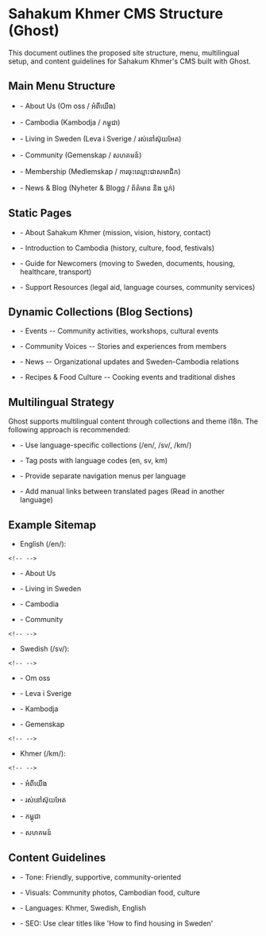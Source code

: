 # Sahakum Khmer CMS Structure (Ghost)

This document outlines the proposed site structure, menu, multilingual
setup, and content guidelines for Sahakum Khmer's CMS built with Ghost.

## Main Menu Structure

-   \- About Us (Om oss / អំពីយើង)

-   \- Cambodia (Kambodja / កម្ពុជា)

-   \- Living in Sweden (Leva i Sverige / រស់នៅស៊ុយអែត)

-   \- Community (Gemenskap / សហគមន៍)

-   \- Membership (Medlemskap / ការចុះឈ្មោះជាសមាជិក)

-   \- News & Blog (Nyheter & Blogg / ព័ត៌មាន និង ប្លក់)

## Static Pages

-   \- About Sahakum Khmer (mission, vision, history, contact)

-   \- Introduction to Cambodia (history, culture, food, festivals)

-   \- Guide for Newcomers (moving to Sweden, documents, housing,
    healthcare, transport)

-   \- Support Resources (legal aid, language courses, community
    services)

## Dynamic Collections (Blog Sections)

-   \- Events -- Community activities, workshops, cultural events

-   \- Community Voices -- Stories and experiences from members

-   \- News -- Organizational updates and Sweden-Cambodia relations

-   \- Recipes & Food Culture -- Cooking events and traditional dishes

## Multilingual Strategy

Ghost supports multilingual content through collections and theme i18n.
The following approach is recommended:

-   \- Use language-specific collections (/en/, /sv/, /km/)

-   \- Tag posts with language codes (en, sv, km)

-   \- Provide separate navigation menus per language

-   \- Add manual links between translated pages (Read in another
    language)

## Example Sitemap

-   English (/en/):

```{=html}
<!-- -->
```
-   \- About Us

-   \- Living in Sweden

-   \- Cambodia

-   \- Community

```{=html}
<!-- -->
```
-   Swedish (/sv/):

```{=html}
<!-- -->
```
-   \- Om oss

-   \- Leva i Sverige

-   \- Kambodja

-   \- Gemenskap

```{=html}
<!-- -->
```
-   Khmer (/km/):

```{=html}
<!-- -->
```
-   \- អំពីយើង

-   \- រស់នៅស៊ុយអែត

-   \- កម្ពុជា

-   \- សហគមន៍

## Content Guidelines

-   \- Tone: Friendly, supportive, community-oriented

-   \- Visuals: Community photos, Cambodian food, culture

-   \- Languages: Khmer, Swedish, English

-   \- SEO: Use clear titles like \'How to find housing in Sweden\'

